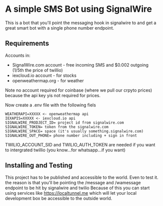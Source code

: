 # A simple SMS Bot using  SignalWire

This is a bot that you'll point the messaging hook in signalwire to and get a great smart bot with a single phone number endpoint.

## Requirements

Accounts in: 
- SignalWire.com account - free incoming SMS and $0.002 outgoing (1/5th the price of twillio)
- iexcloud.io account - for stocks
- openweathermap.org - for weather

Note no account required for coinbase (where we pull our crpyto prices) because the api key yis not required for prices.

Now create a .env file with the following fiels<BR>
```
WEATHERAPI=XXXXX <- openweathermap api
IEXAPIS=XXXXX <- iexcloud.io api
SIGNALWIRE_PRODJECT_ID= project id from signalwire.com 
SIGNALWIRE_TOKEN= token from the signalwire.com  
SIGNALWIRE_SPACE= space (it's usually something.signalwire.com)
SIGNALWIRE_OUT_PHONE= phone number including + sign in front 
```
TWILIO_ACCOUNT_SID and TWILIO_AUTH_TOKEN are needed if you want to intergrated twillio (you know...for whatsapp...if you want)

## Installing and Testing
This project has to be published and accessible to the world. Even to test it. 
the reason is that you'll be pointing the /message and /wamessage endpoint to be hit by signalwire and twilio 
Because of this you can start using services like https://localtunnel.me which will let your local development box be accessible to the outside world.
